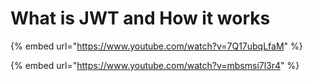 # What is JWT and How it works

{% embed url="https://www.youtube.com/watch?v=7Q17ubqLfaM" %}

{% embed url="https://www.youtube.com/watch?v=mbsmsi7l3r4" %}



